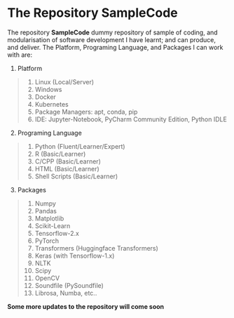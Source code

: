 # The Repository SampleCode
The repository **SampleCode** dummy repository of sample of coding, and modularisation of software development I have learnt; and can produce, and deliver.
The Platform, Programing Language, and Packages I can work with are:
1. Platform
> 1. Linux (Local/Server)
> 2. Windows
> 3. Docker
> 4. Kubernetes
> 5. Package Managers: apt, conda, pip
> 6. IDE: Jupyter-Notebook, PyCharm Community Edition, Python IDLE
2. Programing Language
> 1. Python (Fluent/Learner/Expert)
> 2. R (Basic/Learner)
> 3. C/CPP (Basic/Learner)
> 4. HTML (Basic/Learner)
> 5. Shell Scripts (Basic/Learner)
3. Packages
> 1. Numpy
> 2. Pandas
> 3. Matplotlib
> 4. Scikit-Learn
> 5. Tensorflow-2.x
> 6. PyTorch
> 7. Transformers (Huggingface Transformers)
> 8. Keras (with Tensorflow-1.x)
> 9. NLTK
> 10. Scipy
> 11. OpenCV
> 12. Soundfile (PySoundfile)
> 13. Librosa, Numba, etc..

**Some more updates to the repository will come soon**